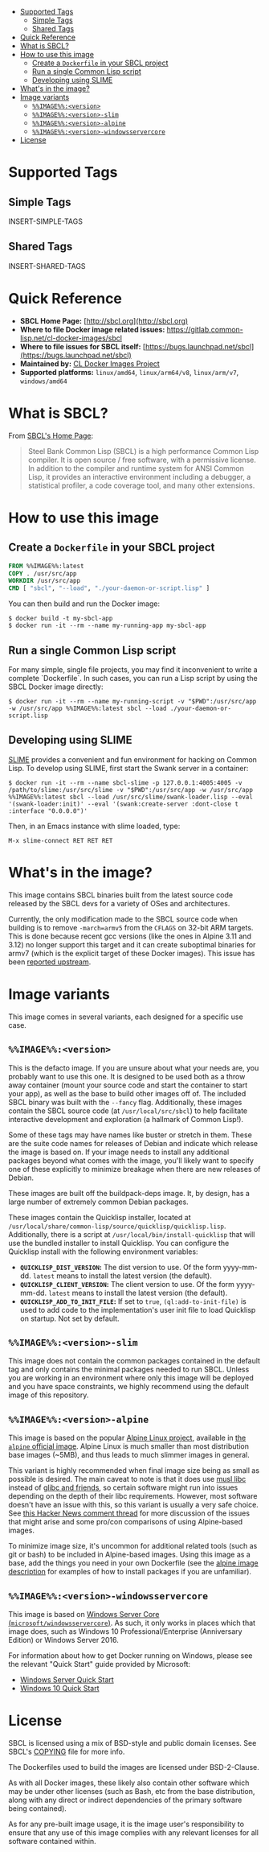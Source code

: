 - [Supported Tags](#org8341478)
  - [Simple Tags](#org15dde30)
  - [Shared Tags](#org94bf650)
- [Quick Reference](#org6a8199f)
- [What is SBCL?](#org8882c38)
- [How to use this image](#orge9d9616)
  - [Create a `Dockerfile` in your SBCL project](#orge0a5328)
  - [Run a single Common Lisp script](#org68ac15e)
  - [Developing using SLIME](#org09fe913)
- [What's in the image?](#org88f5537)
- [Image variants](#orgef8241c)
  - [`%%IMAGE%%:<version>`](#org670565e)
  - [`%%IMAGE%%:<version>-slim`](#org216c6ff)
  - [`%%IMAGE%%:<version>-alpine`](#orgc79805d)
  - [`%%IMAGE%%:<version>-windowsservercore`](#orga428a77)
- [License](#orga44fe95)



<a id="org8341478"></a>

# Supported Tags


<a id="org15dde30"></a>

## Simple Tags

INSERT-SIMPLE-TAGS


<a id="org94bf650"></a>

## Shared Tags

INSERT-SHARED-TAGS


<a id="org6a8199f"></a>

# Quick Reference

-   **SBCL Home Page:** [http://sbcl.org](http://sbcl.org)
-   **Where to file Docker image related issues:** <https://gitlab.common-lisp.net/cl-docker-images/sbcl>
-   **Where to file issues for SBCL itself:** [https://bugs.launchpad.net/sbcl](https://bugs.launchpad.net/sbcl)
-   **Maintained by:** [CL Docker Images Project](https://common-lisp.net/project/cl-docker-images)
-   **Supported platforms:** `linux/amd64`, `linux/arm64/v8`, `linux/arm/v7`, `windows/amd64`


<a id="org8882c38"></a>

# What is SBCL?

From [SBCL's Home Page](http://sbcl.org):

> Steel Bank Common Lisp (SBCL) is a high performance Common Lisp compiler. It is open source / free software, with a permissive license. In addition to the compiler and runtime system for ANSI Common Lisp, it provides an interactive environment including a debugger, a statistical profiler, a code coverage tool, and many other extensions.


<a id="orge9d9616"></a>

# How to use this image


<a id="orge0a5328"></a>

## Create a `Dockerfile` in your SBCL project

```dockerfile
FROM %%IMAGE%%:latest
COPY . /usr/src/app
WORKDIR /usr/src/app
CMD [ "sbcl", "--load", "./your-daemon-or-script.lisp" ]
```

You can then build and run the Docker image:

```console
$ docker build -t my-sbcl-app
$ docker run -it --rm --name my-running-app my-sbcl-app
```


<a id="org68ac15e"></a>

## Run a single Common Lisp script

For many simple, single file projects, you may find it inconvenient to write a complete \`Dockerfile\`. In such cases, you can run a Lisp script by using the SBCL Docker image directly:

```console
$ docker run -it --rm --name my-running-script -v "$PWD":/usr/src/app -w /usr/src/app %%IMAGE%%:latest sbcl --load ./your-daemon-or-script.lisp
```


<a id="org09fe913"></a>

## Developing using SLIME

[SLIME](https://common-lisp.net/project/slime/) provides a convenient and fun environment for hacking on Common Lisp. To develop using SLIME, first start the Swank server in a container:

```console
$ docker run -it --rm --name sbcl-slime -p 127.0.0.1:4005:4005 -v /path/to/slime:/usr/src/slime -v "$PWD":/usr/src/app -w /usr/src/app %%IMAGE%%:latest sbcl --load /usr/src/slime/swank-loader.lisp --eval '(swank-loader:init)' --eval '(swank:create-server :dont-close t :interface "0.0.0.0")'
```

Then, in an Emacs instance with slime loaded, type:

```emacs
M-x slime-connect RET RET RET
```


<a id="org88f5537"></a>

# What's in the image?

This image contains SBCL binaries built from the latest source code released by the SBCL devs for a variety of OSes and architectures.

Currently, the only modification made to the SBCL source code when building is to remove `-march=armv5` from the `CFLAGS` on 32-bit ARM targets. This is done because recent gcc versions (like the ones in Alpine 3.11 and 3.12) no longer support this target and it can create suboptimal binaries for armv7 (which is the explicit target of these Docker images). This issue has been [reported upstream](https://bugs.launchpad.net/sbcl/+bug/1839783).


<a id="orgef8241c"></a>

# Image variants

This image comes in several variants, each designed for a specific use case.


<a id="org670565e"></a>

## `%%IMAGE%%:<version>`

This is the defacto image. If you are unsure about what your needs are, you probably want to use this one. It is designed to be used both as a throw away container (mount your source code and start the container to start your app), as well as the base to build other images off of. The included SBCL binary was built with the `--fancy` flag. Additionally, these images contain the SBCL source code (at `/usr/local/src/sbcl`) to help facilitate interactive development and exploration (a hallmark of Common Lisp!).

Some of these tags may have names like buster or stretch in them. These are the suite code names for releases of Debian and indicate which release the image is based on. If your image needs to install any additional packages beyond what comes with the image, you'll likely want to specify one of these explicitly to minimize breakage when there are new releases of Debian.

These images are built off the buildpack-deps image. It, by design, has a large number of extremely common Debian packages.

These images contain the Quicklisp installer, located at `/usr/local/share/common-lisp/source/quicklisp/quicklisp.lisp`. Additionally, there is a script at `/usr/local/bin/install-quicklisp` that will use the bundled installer to install Quicklisp. You can configure the Quicklisp install with the following environment variables:

-   **`QUICKLISP_DIST_VERSION`:** The dist version to use. Of the form yyyy-mm-dd. `latest` means to install the latest version (the default).
-   **`QUICKLISP_CLIENT_VERSION`:** The client version to use. Of the form yyyy-mm-dd. `latest` means to install the latest version (the default).
-   **`QUICKLISP_ADD_TO_INIT_FILE`:** If set to `true`, `(ql:add-to-init-file)` is used to add code to the implementation's user init file to load Quicklisp on startup. Not set by default.


<a id="org216c6ff"></a>

## `%%IMAGE%%:<version>-slim`

This image does not contain the common packages contained in the default tag and only contains the minimal packages needed to run SBCL. Unless you are working in an environment where only this image will be deployed and you have space constraints, we highly recommend using the default image of this repository.


<a id="orgc79805d"></a>

## `%%IMAGE%%:<version>-alpine`

This image is based on the popular [Alpine Linux project](https://alpinelinux.org/), available in [the `alpine` official image](https://hub.docker.com/_/alpine). Alpine Linux is much smaller than most distribution base images (~5MB), and thus leads to much slimmer images in general.

This variant is highly recommended when final image size being as small as possible is desired. The main caveat to note is that it does use [musl libc](https://musl.libc.org/) instead of [glibc and friends](https://www.etalabs.net/compare_libcs.html), so certain software might run into issues depending on the depth of their libc requirements. However, most software doesn't have an issue with this, so this variant is usually a very safe choice. See [this Hacker News comment thread](https://news.ycombinator.com/item?id=10782897) for more discussion of the issues that might arise and some pro/con comparisons of using Alpine-based images.

To minimize image size, it's uncommon for additional related tools (such as git or bash) to be included in Alpine-based images. Using this image as a base, add the things you need in your own Dockerfile (see the [alpine image description](https://hub.docker.com/_/alpine/) for examples of how to install packages if you are unfamiliar).


<a id="orga428a77"></a>

## `%%IMAGE%%:<version>-windowsservercore`

This image is based on [Windows Server Core (`microsoft/windowsservercore`)](https://hub.docker.com/_/microsoft-windows-servercore). As such, it only works in places which that image does, such as Windows 10 Professional/Enterprise (Anniversary Edition) or Windows Server 2016.

For information about how to get Docker running on Windows, please see the relevant "Quick Start" guide provided by Microsoft:

-   [Windows Server Quick Start](https://msdn.microsoft.com/en-us/virtualization/windowscontainers/quick_start/quick_start_windows_server)
-   [Windows 10 Quick Start](https://msdn.microsoft.com/en-us/virtualization/windowscontainers/quick_start/quick_start_windows_10)


<a id="orga44fe95"></a>

# License

SBCL is licensed using a mix of BSD-style and public domain licenses. See SBCL's [COPYING](http://sbcl.git.sourceforge.net/git/gitweb.cgi?p=sbcl/sbcl.git;a=blob_plain;f=COPYING;hb=HEAD) file for more info.

The Dockerfiles used to build the images are licensed under BSD-2-Clause.

As with all Docker images, these likely also contain other software which may be under other licenses (such as Bash, etc from the base distribution, along with any direct or indirect dependencies of the primary software being contained).

As for any pre-built image usage, it is the image user's responsibility to ensure that any use of this image complies with any relevant licenses for all software contained within.
